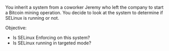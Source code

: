 

You inherit a system from a coworker Jeremy who left the company to start a
Bitcoin mining operation. You decide to look at the system to determine if
SELinux is running or not.

Objective:

* Is SELinux Enforcing on this system?
* Is SELinux running in targeted mode?

